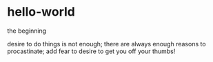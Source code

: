 # hello-world
the beginning

desire to do things is not enough; there are always enough reasons to procastinate; add fear to desire to get you off your thumbs!
